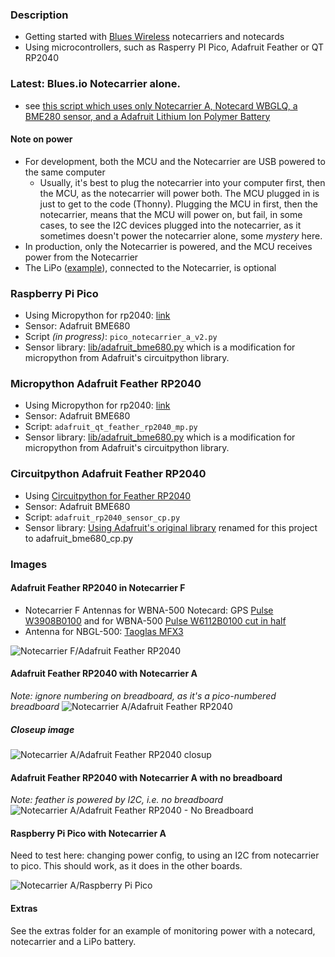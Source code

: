 ### Description
* Getting started with [Blues Wireless](https://blues.io) notecarriers and notecards
* Using microcontrollers, such as Rasperry PI Pico, Adafruit Feather or QT RP2040

### Latest: Blues.io Notecarrier alone.
* see [this script which uses only Notecarrier A, Notecard WBGLQ, a BME280 sensor, and a Adafruit Lithium Ion Polymer Battery](./extras/Readme_x71767.md)

#### Note on power
* For development, both the MCU and the Notecarrier are USB powered to the same computer
    * Usually, it's best to plug the notecarrier into your computer first, then the MCU,
      as the notecarrier will power both. The MCU plugged in is just to get to the code (Thonny).
      Plugging the MCU in first, then the notecarrier, means that the MCU will power on, but fail, in some cases, to see
      the I2C devices plugged into the notecarrier, as it sometimes doesn't power the notecarrier alone, some _mystery_ here.
* In production, only the Notecarrier is powered, and the MCU receives power from the Notecarrier
* The LiPo ([example](https://www.adafruit.com/product/2011)), connected to the Notecarrier, is optional

### Raspberry Pi Pico
* Using Micropython for rp2040: [link](https://micropython.org/download/rp2-pico/)
* Sensor: Adafruit BME680
* Script _(in progress)_: `pico_notecarrier_a_v2.py`
* Sensor library: [lib/adafruit_bme680.py](https://github.com/bsatrom/notecard-pico) which is a modification for micropython from Adafruit's circuitpython library.

### Micropython Adafruit Feather RP2040
* Using Micropython for rp2040: [link](https://micropython.org/download/ADAFRUIT_FEATHER_RP2040/)
* Sensor: Adafruit BME680
* Script: `adafruit_qt_feather_rp2040_mp.py`
* Sensor library: [lib/adafruit_bme680.py](https://github.com/bsatrom/notecard-pico) which is a modification for micropython from Adafruit's circuitpython library.

### Circuitpython Adafruit Feather RP2040
* Using [Circuitpython for Feather RP2040](https://circuitpython.org/board/adafruit_feather_rp2040/)
* Sensor: Adafruit BME680
* Script: `adafruit_rp2040_sensor_cp.py`
* Sensor library: [Using Adafruit's original library](https://github.com/adafruit/Adafruit_CircuitPython_BME680/blob/main/adafruit_bme680.py) renamed for this project to adafruit_bme680_cp.py

### Images

#### Adafruit Feather RP2040 in Notecarrier F
* Notecarrier F Antennas for WBNA-500 Notecard: GPS [Pulse W3908B0100](https://www.digikey.com/en/products/detail/pulse-electronics/W3908B0100/7667475) and for WBNA-500 [Pulse W6112B0100 cut in half](https://www.digikey.com/en/products/detail/pulse-electronics/W6112B0100/6566097)
* Antenna for NBGL-500: [Taoglas MFX3](https://www.mouser.com/ProductDetail/960-MFX3.07.0150C)

![Notecarrier F/Adafruit Feather RP2040](images/NC-F_feather_rp2040.png)

#### Adafruit Feather RP2040 with Notecarrier A
_Note: ignore numbering on breadboard, as it's a pico-numbered breadboard_
![Notecarrier A/Adafruit Feather RP2040](images/NC-A_feather_rp2040.png)
##### Closeup image
![Notecarrier A/Adafruit Feather RP2040 closup](images/NC-A_feather_rp2040_closeup.png)

#### Adafruit Feather RP2040 with Notecarrier A **with  no breadboard**
_Note: feather is powered by I2C, i.e. no breadboard_
![Notecarrier A/Adafruit Feather RP2040 - No Breadboard](images/NC-A_feather_rp2040_no_breadboard.png)

#### Raspberry Pi Pico with Notecarrier A
Need to test here: changing power config, to using an I2C from notecarrier to pico. This should work, as it does in the other boards.

![Notecarrier A/Raspberry Pi Pico](images/NC-A_pico.png)

#### Extras
See the extras folder for an example of monitoring power with a notecard, notecarrier and a LiPo battery.

<!--
# vim: ai et ts=4 sts=4 sw=4 nu
-->
